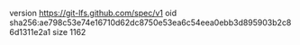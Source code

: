 version https://git-lfs.github.com/spec/v1
oid sha256:ae798c53e74e16710d62dc8750e53ea6c54eea0ebb3d895903b2c86d1311e2a1
size 1162
